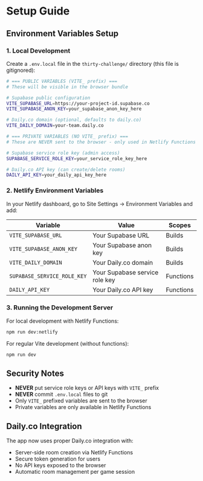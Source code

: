 # Setup Guide

## Environment Variables Setup

### 1. Local Development

Create a `.env.local` file in the `thirty-challenge/` directory (this file is gitignored):

```bash
# === PUBLIC VARIABLES (VITE_ prefix) ===
# These will be visible in the browser bundle

# Supabase public configuration
VITE_SUPABASE_URL=https://your-project-id.supabase.co
VITE_SUPABASE_ANON_KEY=your_supabase_anon_key_here

# Daily.co domain (optional, defaults to daily.co)
VITE_DAILY_DOMAIN=your-team.daily.co

# === PRIVATE VARIABLES (NO VITE_ prefix) ===
# These are NEVER sent to the browser - only used in Netlify Functions

# Supabase service role key (admin access)
SUPABASE_SERVICE_ROLE_KEY=your_service_role_key_here

# Daily.co API key (can create/delete rooms)
DAILY_API_KEY=your_daily_api_key_here
```

### 2. Netlify Environment Variables

In your Netlify dashboard, go to Site Settings → Environment Variables and add:

| Variable                    | Value                          | Scopes    |
| --------------------------- | ------------------------------ | --------- |
| `VITE_SUPABASE_URL`         | Your Supabase URL              | Builds    |
| `VITE_SUPABASE_ANON_KEY`    | Your Supabase anon key         | Builds    |
| `VITE_DAILY_DOMAIN`         | Your Daily.co domain           | Builds    |
| `SUPABASE_SERVICE_ROLE_KEY` | Your Supabase service role key | Functions |
| `DAILY_API_KEY`             | Your Daily.co API key          | Functions |

### 3. Running the Development Server

For local development with Netlify Functions:

```bash
npm run dev:netlify
```

For regular Vite development (without functions):

```bash
npm run dev
```

## Security Notes

- **NEVER** put service role keys or API keys with `VITE_` prefix
- **NEVER** commit `.env.local` files to git
- Only `VITE_` prefixed variables are sent to the browser
- Private variables are only available in Netlify Functions

## Daily.co Integration

The app now uses proper Daily.co integration with:

- Server-side room creation via Netlify Functions
- Secure token generation for users
- No API keys exposed to the browser
- Automatic room management per game session
